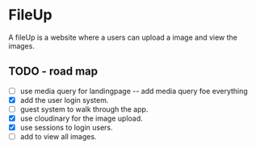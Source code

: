 # FileUp

A fileUp is a website where a users can upload a image and view the images.

## TODO - road map

- [ ] use media query for landingpage -- add media query foe everything
- [x] add the user login system.
- [ ] guest system to walk through the app.
- [x] use cloudinary for the image upload.
- [x] use sessions to login users.
- [ ] add to view all images.
